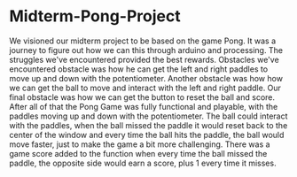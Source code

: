 # Midterm-Pong-Project
<p> We visioned our midterm project to be based on the game Pong. It was a journey to figure out how we can
this through arduino and processing. The struggles we've encountered provided the best rewards. 
Obstacles we've encountered obstacle was how he can get the left and right paddles to move up and down with the potentiometer. 
Another obstacle was how how we can get the ball to move and interact with the left and right paddle.
Our final obstacle was how we can get the button to reset the ball and score. After all of that the Pong Game was fully 
functional and playable, with the paddles moving up and down with the potentiometer. The ball could interact with the paddles,
when the ball missed the paddle it would reset back to the center of the window and every time the ball hits the paddle, the 
ball would move faster, just to make the game a bit more challenging. There was a game score added to the function when 
every time the ball missed the paddle, the opposite side would earn a score, plus 1 every time it misses. </p>
